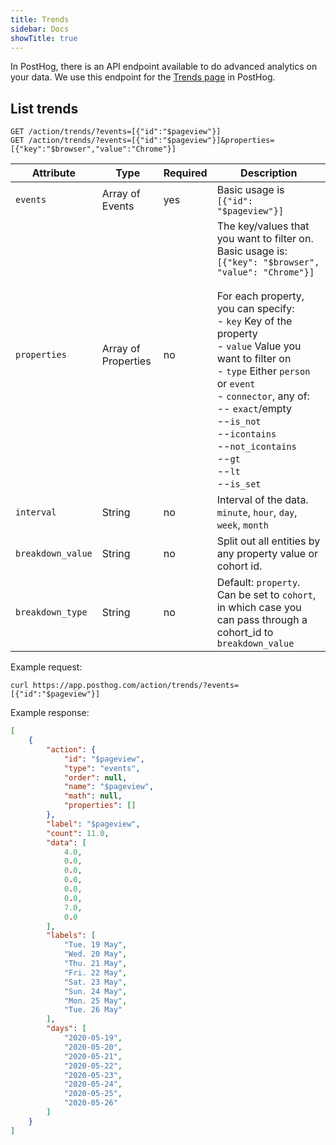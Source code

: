 ```yaml
---
title: Trends
sidebar: Docs
showTitle: true
---
```



In PostHog, there is an API endpoint available to do advanced analytics on your data. We use this endpoint for the [Trends page](/docs/features/trends) in PostHog.

## List trends


```plaintext
GET /action/trends/?events=[{"id":"$pageview"}]
GET /action/trends/?events=[{"id":"$pageview"}]&properties=[{"key":"$browser","value":"Chrome"}]
```

| Attribute | Type | Required | Description |
| --- | --- | --- | --------------------------------------------------------------------------------------------------------------------------------------------------- |
| `events` | Array of Events | yes | Basic usage is `[{"id": "$pageview"}]` |
| `properties` | Array of Properties | no | The key/values that you want to filter on. Basic usage is: `[{"key": "$browser", "value": "Chrome"}]`<br><br>For each property, you can specify:<br>- `key` Key of the property<br>- `value` Value you want to filter on<br>- `type` Either `person` or `event`<br>- `connector`, any of: <br>-- `exact`/empty<br>--`is_not`<br>--`icontains`<br>--`not_icontains`<br>--`gt`<br>--`lt`<br>--`is_set` |
| `interval` | String | no | Interval of the data. `minute`, `hour`, `day`, `week`, `month`
| `breakdown_value` | String | no | Split out all entities by any property value or cohort id.  
| `breakdown_type` | String | no | Default: `property`. Can be set to `cohort`, in which case you can pass through a cohort_id to `breakdown_value`

Example request:

```shell
curl https://app.posthog.com/action/trends/?events=[{"id":"$pageview"}]
```

Example response:

```json
[
    {
        "action": {
            "id": "$pageview",
            "type": "events",
            "order": null,
            "name": "$pageview",
            "math": null,
            "properties": []
        },
        "label": "$pageview",
        "count": 11.0,
        "data": [
            4.0,
            0.0,
            0.0,
            0.0,
            0.0,
            0.0,
            7.0,
            0.0
        ],
        "labels": [
            "Tue. 19 May",
            "Wed. 20 May",
            "Thu. 21 May",
            "Fri. 22 May",
            "Sat. 23 May",
            "Sun. 24 May",
            "Mon. 25 May",
            "Tue. 26 May"
        ],
        "days": [
            "2020-05-19",
            "2020-05-20",
            "2020-05-21",
            "2020-05-22",
            "2020-05-23",
            "2020-05-24",
            "2020-05-25",
            "2020-05-26"
        ]
    }
]
```
